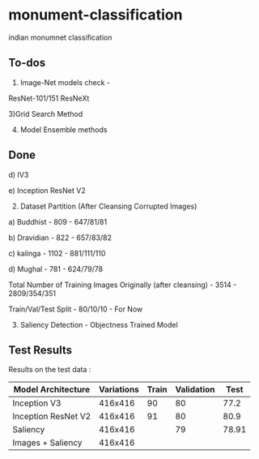 # monument-classification
indian monumnet classification


## To-dos
1) Image-Net models check - 

ResNet-101/151
ResNeXt

3)Grid Search Method

4) Model Ensemble methods


## Done

d) IV3

e) Inception ResNet V2 

2) Dataset Partition (After Cleansing Corrupted Images)

a) Buddhist - 809 - 647/81/81

b) Dravidian - 822 - 657/83/82

c) kalinga - 1102 - 881/111/110

d) Mughal  - 781 - 624/79/78

Total Number of Training Images Originally (after cleansing) - 3514 - 2809/354/351

Train/Val/Test Split - 80/10/10 - For Now

3) Saliency Detection - Objectness Trained Model

## Test Results
Results on the test data :

Model Architecture| Variations | Train | Validation | Test
------------- | -------- | ---------  | ---------- | ----------
Inception V3  | 416x416| 90 | 80|77.2 
Inception ResNet V2  | 416x416| 91 |80  |80.9
Saliency | 416x416 | |79|78.91
Images + Saliency| 416x416|||
